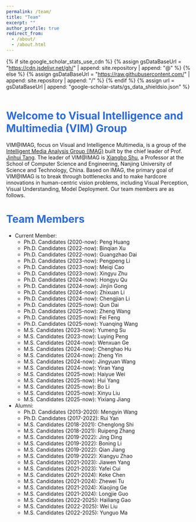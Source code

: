 ```yaml
---
permalink: /team/
title: "Team"
excerpt: ""
author_profile: true
redirect_from: 
  - /about/
  - /about.html
---
```


{% if site.google_scholar_stats_use_cdn %}
{% assign gsDataBaseUrl = "https://cdn.jsdelivr.net/gh/" | append: site.repository | append: "@" %}
{% else %}
{% assign gsDataBaseUrl = "https://raw.githubusercontent.com/" | append: site.repository | append: "/" %}
{% endif %}
{% assign url = gsDataBaseUrl | append: "google-scholar-stats/gs_data_shieldsio.json" %}



<img src="{{ '/images/logo.svg' | relative_url }}" alt="">

# <font color="#2B6ADD"> Welcome to Visual Intelligence and Multimedia (VIM) Group </font>

<p style="text-align: justify;font-family: Roboto;">

VIM@IMAG, focus on Visual and Intelligence Multimedia, is a group of the <a href="https://imag-njust.net/">Intelligent Media Analysis Group (IMAG)</a> built by the chief leader of Prof. <a href="https://v2.imag-njust.net/people/user/tangjinhui/">Jinhui Tang</a>. The leader of VIM@IMAG is <a href="https://shuxb104.github.io/">Xiangbo Shu</a>, a Professor at the School of Computer Science and Engineering, Nanjing University of Science and Technology, China. Based on IMAG, the primary goal of VIM@IMAG is to break through bottlenecks and to make hardcore innovations in human-centric vision problems, including Visual Perception, Visual Understanding, Model Deployment. Our team members are as follows.

</p>

<span class='anchor' id='team'></span>

# <font color="#2B6ADD"> Team Members </font>
+ Current Member:
  + Ph.D. Candidates (2020-now): Peng Huang
  + Ph.D. Candidates (2022-now): Binqian Xu
  + Ph.D. Candidates (2022-now): Guangzhao Dai
  + Ph.D. Candidates (2023-now): Pengpeng Li
  + Ph.D. Candidates (2023-now): Meiqi Cao
  + Ph.D. Candidates (2023-now): Xingyu Zhu
  + Ph.D. Candidates (2024-now): Hongyu Qu
  + Ph.D. Candidates (2024-now): Jinjin Gong
  + Ph.D. Candidates (2024-now): Zhixuan Li
  + Ph.D. Candidates (2024-now): Chengjian Li
  + Ph.D. Candidates (2025-now): Qun Dai
  + Ph.D. Candidates (2025-now): Zheng Wang
  + Ph.D. Candidates (2025-now): Fei Feng
  + Ph.D. Candidates (2025-now): Yuanqing Wang
  + M.S. Candidates (2023-now): Yumeng Su
  + M.S. Candidates (2023-now): Luying Peng
  + M.S. Candidates (2024-now): Wenxuan Ge
  + M.S. Candidates (2024-now): Chenghao Hu
  + M.S. Candidates (2024-now): Zheng Yin
  + M.S. Candidates (2024-now): Jingyuan Wang
  + M.S. Candidates (2024-now): Yiran Yang
  + M.S. Candidates (2025-now): Haiyue Wei
  + M.S. Candidates (2025-now): Hui Yang
  + M.S. Candidates (2025-now): Bo Li
  + M.S. Candidates (2025-now): Xinyu Liu
  + M.S. Candidates (2025-now): Yixiang Jiang
+ Alumni:
  + Ph.D. Candidates (2013-2020): Mengyin Wang
  + Ph.D. Candidates (2017-2022): Rui Yan
  + M.S. Candidates (2018-2021): Chenglong Shi
  + M.S. Candidates (2018-2021): Ruipeng Zhang
  + M.S. Candidates (2019-2022): Jing Ding
  + M.S. Candidates (2019-2022): Boning Li
  + M.S. Candidates (2019-2022): Qian Jiang
  + M.S. Candidates (2019-2022): Xiangyu Zhao
  + M.S. Candidates (2021-2023): Jiawen Yang
  + M.S. Candidates (2021-2023): Yafei Cui
  + M.S. Candidates (2021-2024): Keke Chen
  + M.S. Candidates (2021-2024): Zhewei Tu
  + M.S. Candidates (2021-2024): Xiaojing Ge
  + M.S. Candidates (2021-2024): Longjie Guo
  + M.S. Candidates (2022-2025): Hailiang Gao
  + M.S. Candidates (2022-2025): Wei Liu
  + M.S. Candidates (2022-2025): Yunguo Ma
